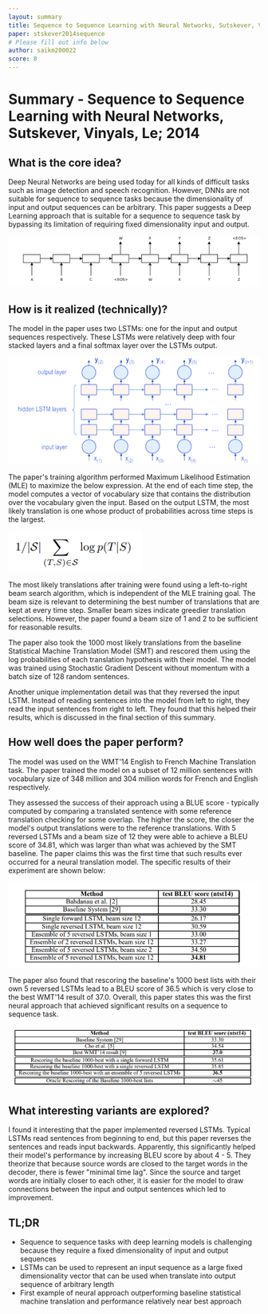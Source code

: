 ```yaml
---
layout: summary
title: Sequence to Sequence Learning with Neural Networks, Sutskever, Vinyals, Le; 2014
paper: stskever2014sequence
# Please fill out info below
author: saikm200022
score: 8
---
```


# **Summary - Sequence to Sequence Learning with Neural Networks, Sutskever, Vinyals, Le; 2014**

## What is the core idea?

Deep Neural Networks are being used today for all kinds of difficult tasks such as image detection and speech recognition. However, DNNs are not suitable for sequence to sequence tasks because the dimensionality of input and output sequences can be arbitrary. This paper suggests a Deep Learning approach that is suitable for a sequence to sequence task by bypassing its limitation of requiring fixed dimensionality input and output.

![Alt Text](sutskever2014sequence_1b.PNG)


## How is it realized (technically)?
 
The model in the paper uses two LSTMs: one for the input and output sequences respectively. These LSTMs were relatively deep with four stacked layers and a final softmax layer over the LSTMs output. 


![Alt Text](sutskever2014sequence_1c.PNG)


The paper's training algorithm performed Maximum Likelihood Estimation (MLE) to maximize the below expression. At the end of each time step, the model computes a vector of vocabulary size that contains the distribution over the vocabulary given the input. Based on the output LSTM, the most likely translation is one whose product of probabilities across time steps is the largest. 

![Alt Text](sutskever2014sequence_1a.PNG)


The most likely translations after training were found using a left-to-right beam search algorithm, which is independent of the MLE training goal. The beam size is relevant to determining the best number of translations that are kept at every time step. Smaller beam sizes indicate greedier translation selections. However, the paper found a beam size of 1 and 2 to be sufficient for reasonable results. 

The paper also took the 1000 most likely translations from the baseline Statistical Machine Translation Model (SMT)  and rescored them using the log probabilities of each translation hypothesis with their model. The model was trained using Stochastic Gradient Descent without momentum with a batch size of 128 random sentences. 

Another unique implementation detail was that they reversed the input LSTM. Instead of reading sentences into the model from left to right, they read the input sentences from right to left. They found that this helped their results, which is discussed in the final section of this summary.

## How well does the paper perform?

The model was used on the WMT'14 English to French Machine Translation task. The paper trained the model on a subset of 12 million sentences with vocabulary size of 348 million and 304 million words for French and English respectively.

They assessed the success of their approach using a BLUE score - typically computed by comparing a translated sentence with some reference translation checking for some overlap. The higher the score, the closer the model's output translations were to the reference translations. With 5 reversed LSTMs and a beam size of 12 they were able to achieve a BLEU score of 34.81, which was larger than what was achieved by the SMT baseline. The paper claims this was the first time that such results ever occurred for a neural translation model. The specific results of their experiment are shown below:

![Alt Text](sutskever2014sequence_1e.PNG)

The paper also found that rescoring the baseline's 1000 best lists with their own 5 reversed LSTMs lead to a BLEU score of 36.5 which is very close to the best WMT'14 result of 37.0. Overall, this paper states this was the first neural approach that achieved significant results on a sequence to sequence task. 


![Alt Text](sutskever2014sequence_1d.PNG)

## What interesting variants are explored?

I found it interesting that the paper implemented reversed LSTMs. Typical LSTMs read sentences from beginning to end, but this paper reverses the sentences and reads input backwards. Apparently, this significantly helped their model's performance by increasing BLEU score by about 4 - 5. They theorize that because source words are closed to the target words in the decoder, there is fewer "minimal time lag". Since the source and target words are initially closer to each other, it is easier for the model to draw connections between the input and output sentences which led to improvement.


## TL;DR
* Sequence to sequence tasks with deep learning models is challenging because they require a fixed dimensionality of input and output sequences
* LSTMs can be used to represent an input sequence as a large fixed dimensionality vector that can be used when translate into output sequence of arbitrary length
* First example of neural approach outperforming baseline statistical machine translation and performance relatively near best approach
